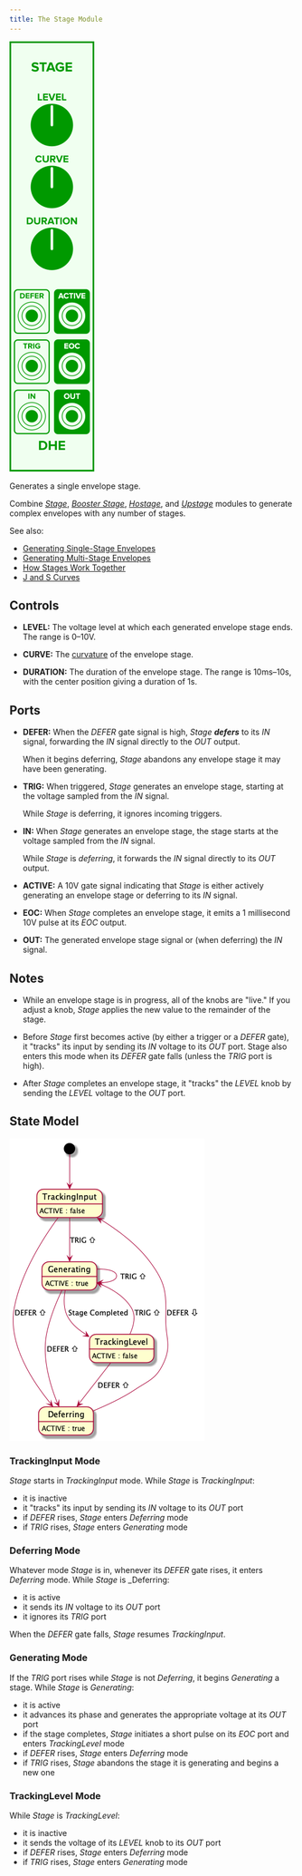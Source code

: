 ```yaml
---
title: The Stage Module
---
```


<img class="faceplate" src="stage.svg" alt="The Stage Faceplate" />

Generates a single envelope stage.

Combine
[_Stage_](/modules/stage/),
[_Booster Stage_](/modules/booster-stage/),
[_Hostage_](/modules/hostage/),
and [_Upstage_](/modules/upstage/)
modules
to generate complex envelopes
with any number of stages.

See also:

- [Generating Single-Stage Envelopes](/guides/generating-single-stage-envelopes/)
- [Generating Multi-Stage Envelopes](/guides/generating-multi-stage-envelopes/)
- [How Stages Work Together](/technical/how-stages-work-together)
- [J and S Curves](/technical/curves/)

## Controls

- **LEVEL:**
    The voltage level at which each generated envelope stage ends.
    The range is 0–10V.

- **CURVE:**
    The
    [curvature](/technical/curves/)
    of the envelope stage.


- **DURATION:**
    The duration of the envelope stage.
    The range is 10ms–10s,
    with the center position
    giving a duration of 1s.

## Ports

- **DEFER:**
    When the _DEFER_ gate signal is high,
    _Stage_ **_defers_** to its _IN_ signal,
    forwarding the _IN_ signal
    directly to the _OUT_ output.

    When it begins deferring,
    _Stage_ abandons any envelope stage
    it may have been generating.

- **TRIG:**
    When triggered,
    _Stage_ generates an envelope stage,
    starting at the voltage sampled from the _IN_ signal.

    While _Stage_ is deferring,
    it ignores incoming triggers.

- **IN:**
    When _Stage_ generates an envelope stage,
    the stage starts
    at the voltage sampled from the _IN_ signal.

    While _Stage_ is _deferring_,
    it forwards the _IN_ signal directly to its _OUT_ output.

- **ACTIVE:**
    A 10V gate signal indicating that _Stage_
    is either actively generating an envelope stage
    or deferring to its _IN_ signal.

- **EOC:**
    When _Stage_ completes an envelope stage,
    it emits a 1 millisecond 10V pulse
    at its _EOC_ output.

- **OUT:**
    The generated envelope stage signal
    or (when deferring) the _IN_ signal.

## Notes

- While an envelope stage is in progress,
  all of the knobs are "live."
  If you adjust a knob,
  _Stage_ applies the new value
  to the remainder of the stage.

- Before _Stage_ first becomes active
  (by either a trigger or a _DEFER_ gate),
  it "tracks" its input
  by sending its _IN_ voltage to its _OUT_ port.
  Stage also enters this mode
  when its _DEFER_ gate falls (unless the _TRIG_ port is high). 

- After _Stage_ completes an envelope stage,
  it "tracks" the _LEVEL_ knob
  by sending the _LEVEL_ voltage to the _OUT_ port.

## State Model

![Stage State Model](stage-state-model.png)

### TrackingInput Mode
_Stage_ starts in _TrackingInput_ mode.
While _Stage_ is _TrackingInput_:
- it is inactive
- it "tracks" its input by sending its _IN_ voltage to its _OUT_ port
- if _DEFER_ rises, _Stage_ enters _Deferring_ mode 
- if _TRIG_ rises, _Stage_ enters _Generating_ mode

### Deferring Mode

Whatever mode _Stage_ is in,
whenever its _DEFER_ gate rises,
it enters _Deferring_ mode.
While _Stage_ is _Deferring:

- it is active
- it sends its _IN_ voltage to its _OUT_ port
- it ignores its _TRIG_ port

When the _DEFER_ gate falls,
_Stage_ resumes _TrackingInput_.

### Generating Mode

If the _TRIG_ port rises
while _Stage_ is not _Deferring_,
it begins _Generating_ a stage.
While _Stage_ is _Generating_:

- it is active
- it advances its phase and generates the appropriate voltage at its _OUT_ port
- if the stage completes,
  _Stage_ initiates a short pulse on its _EOC_ port
  and enters _TrackingLevel_ mode
- if _DEFER_ rises, _Stage_ enters _Deferring_ mode 
- if _TRIG_ rises, _Stage_ abandons the stage it is generating and begins a new one


### TrackingLevel Mode

While _Stage_ is _TrackingLevel_:

- it is inactive
- it sends the voltage of its _LEVEL_ knob to its _OUT_ port
- if _DEFER_ rises, _Stage_ enters _Deferring_ mode 
- if _TRIG_ rises, _Stage_ enters _Generating_ mode
